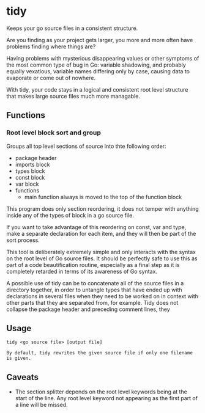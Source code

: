 
# tidy

Keeps your go source files in a consistent structure.

Are you finding as your project gets larger, you more and more often have problems finding where things are?

Having problems with mysterious disappearing values or other symptoms of the most common type of bug in Go: variable shadowing, and probably equally vexatious, variable names differing only by case, causing data to evaporate or come out of nowhere.

With tidy, your code stays in a logical and consistent root level structure that makes large source files much more managable.

## Functions

### Root level block sort and group

Groups all top level sections of source into thte following order:

- package header
- imports block
- types block
- const block
- var block
- functions
  - main function always is moved to the top of the function block

This program does only section reordering, it does not temper with anything inside any of the types of block in a go source file.

If you want to take advantage of this reordering on const, var and type, make a separate declaration for each item, and they will then be part of the sort process.

This tool is deliberately extremely simple and only interacts with the syntax on the root level of Go source files. It should be perfectly safe to use this as part of a code beautification routine, especially as a final step as it is completely retarded in terms of its awareness of Go syntax.

A possible use of tidy can be to concatenate all of the source files in a directory together, in order to untangle types that have ended up with declarations in several files when they need to be worked on in context with other parts that they are separated from, for example. Tidy does not collapse the package header and preceding comment lines, they

## Usage

    tidy <go source file> [output file]

    By default, tidy rewrites the given source file if only one filename is given.

## Caveats

- The section splitter depends on the root level keywords being at the start of the line. Any root level keyword not appearing as the first part of a line will be missed.

